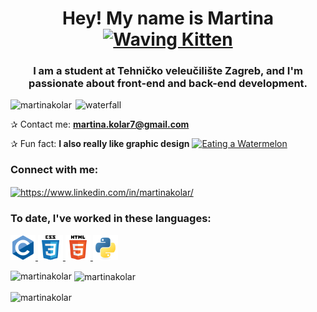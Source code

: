 <h1 align="center">Hey! My name is Martina <a href="https://media.tenor.com/XNz3l6VXFfMAAAAi/toronao-toroinoue.gif">
  <img src="https://media.tenor.com/XNz3l6VXFfMAAAAi/toronao-toroinoue.gif" alt="Waving Kitten">
</a>
</h1> 
<h3 align="center">I am a student at Tehničko veleučilište Zagreb, and I'm passionate about front-end and back-end development.</h3>
<img align="right" alt="waterfall" width="400" src="https://i.pinimg.com/originals/8f/1c/1c/8f1c1c40195da13901d70909fdb47c5e.gif">

<p align="left"> <img src="https://komarev.com/ghpvc/?username=martinakolar&label=Profile%20views&color=0e75b6&style=flat" alt="martinakolar" /> </p>

✰ Contact me: **martina.kolar7@gmail.com**

✰ Fun fact: **I also really like graphic design** <a href="https://media.tenor.com/18_zmusZCmgAAAAi/toroinoue-toronao.gif">
  <img src="https://media.tenor.com/18_zmusZCmgAAAAi/toroinoue-toronao.gif" alt="Eating a Watermelon">
</a>


<h3 align="left">Connect with me:</h3>
<p align="left">
<a href="https://linkedin.com/in/martinakolar/" target="blank"><img align="center" src="https://raw.githubusercontent.com/rahuldkjain/github-profile-readme-generator/master/src/images/icons/Social/linked-in-alt.svg" alt="https://www.linkedin.com/in/martinakolar/" height="30" width="40" /></a>
</p>

<h3 align="left">To date, I've worked in these languages:</h3>
<p align="left"> <a href="https://www.cprogramming.com/" target="_blank" rel="noreferrer"> <img src="https://raw.githubusercontent.com/devicons/devicon/master/icons/c/c-original.svg" alt="c" width="40" height="40"/> </a> <a href="https://www.w3schools.com/css/" target="_blank" rel="noreferrer"> <img src="https://raw.githubusercontent.com/devicons/devicon/master/icons/css3/css3-original-wordmark.svg" alt="css3" width="40" height="40"/> </a> <a href="https://www.w3.org/html/" target="_blank" rel="noreferrer"> <img src="https://raw.githubusercontent.com/devicons/devicon/master/icons/html5/html5-original-wordmark.svg" alt="html5" width="40" height="40"/> </a> <a href="https://www.python.org" target="_blank" rel="noreferrer"> <img src="https://raw.githubusercontent.com/devicons/devicon/master/icons/python/python-original.svg" alt="python" width="40" height="40"/> </a> </p>

<p><img align="left" src="https://github-readme-stats.vercel.app/api/top-langs?username=martinakolar&show_icons=true&locale=en&layout=compact" alt="martinakolar" /></p>

<p>&nbsp;<img align="center" src="https://github-readme-stats.vercel.app/api?username=martinakolar&show_icons=true&locale=en" alt="martinakolar" /></p>

<p><img align="center" src="https://github-readme-streak-stats.herokuapp.com/?user=martinakolar&" alt="martinakolar" /></p>
